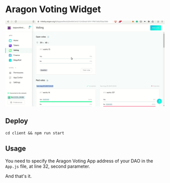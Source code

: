 # Aragon Voting Widget


![Aragon-Instant-POC](./client/public/aragon-voting-widget-demo.gif)

## Deploy

```
cd client && npm run start
```

## Usage

You need to specify the Aragon Voting App address of your DAO in the `App.js` file, at line 32, second parameter.

And that's it.